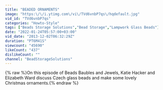 ```yaml
---
title: "BEADED ORNAMENTS"
image: "https:\/\/i.ytimg.com\/vi\/TVd6vnbP7qs\/hqdefault.jpg"
vid_id: "TVd6vnbP7qs"
categories: "Howto-Style"
tags: ["Beads Storage Solutions","Bead Storage","Lampwork Glass Beads"]
date: "2022-01-24T05:57:00+03:00"
vid_date: "2013-12-02T06:32:29Z"
duration: "PT6M41S"
viewcount: "45690"
likeCount: "437"
dislikeCount: ""
channel: "BeadStorageSolutions"
---
```

{% raw %}On this episode of Beads Baubles and Jewels, Katie Hacker and Elizabeth Ward discuss Czech glass beads and make some lovely Christmas ornaments.{% endraw %}
